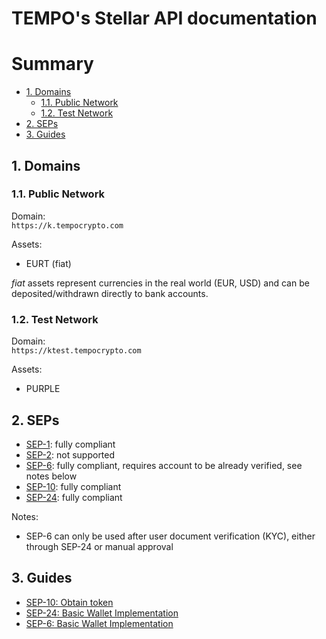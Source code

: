 # TEMPO's Stellar API documentation

# Summary
* [1. Domains](#1-domains)  
    - [1.1. Public Network](#11-public-network)  
    - [1.2. Test Network](#12-test-network)  
* [2. SEPs](#2-seps)  
* [3. Guides](#3-guides)  

## 1. Domains

### 1.1. Public Network

Domain:  
`https://k.tempocrypto.com`

Assets:
* EURT (fiat)

*fiat* assets represent currencies in the real world (EUR, USD) and can be
 deposited/withdrawn directly to bank accounts.

### 1.2. Test Network

Domain:  
`https://ktest.tempocrypto.com`

Assets:
* PURPLE

## 2. SEPs

* [SEP-1](https://github.com/stellar/stellar-protocol/blob/master/ecosystem/sep-0001.md): fully compliant
* [SEP-2](https://github.com/stellar/stellar-protocol/blob/master/ecosystem/sep-0002.md): not supported
* [SEP-6](https://github.com/stellar/stellar-protocol/blob/master/ecosystem/sep-0006.md): fully compliant, requires account to be already verified, see notes below
* [SEP-10](https://github.com/stellar/stellar-protocol/blob/master/ecosystem/sep-0010.md): fully compliant
* [SEP-24](https://github.com/stellar/stellar-protocol/blob/master/ecosystem/sep-0024.md): fully compliant

Notes:
* SEP-6 can only be used after user document verification (KYC), either through SEP-24 or manual approval

## 3. Guides

* [SEP-10: Obtain token](./guides/sep10.md)
* [SEP-24: Basic Wallet Implementation](https://github.com/stellar/stellar-protocol/blob/master/ecosystem/sep-0024.md#basic-wallet-implementation)
* [SEP-6: Basic Wallet Implementation](https://github.com/stellar/stellar-protocol/blob/master/ecosystem/sep-0006.md#basic-wallet-implementation)

